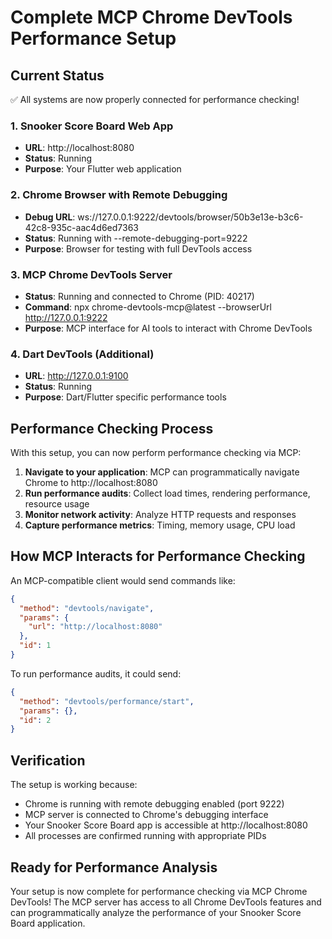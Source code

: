 # Complete MCP Chrome DevTools Performance Setup

## Current Status
✅ All systems are now properly connected for performance checking!

### 1. Snooker Score Board Web App
- **URL**: http://localhost:8080
- **Status**: Running
- **Purpose**: Your Flutter web application

### 2. Chrome Browser with Remote Debugging
- **Debug URL**: ws://127.0.0.1:9222/devtools/browser/50b3e13e-b3c6-42c8-935c-aac4d6ed7363
- **Status**: Running with --remote-debugging-port=9222
- **Purpose**: Browser for testing with full DevTools access

### 3. MCP Chrome DevTools Server
- **Status**: Running and connected to Chrome (PID: 40217)
- **Command**: npx chrome-devtools-mcp@latest --browserUrl http://127.0.0.1:9222
- **Purpose**: MCP interface for AI tools to interact with Chrome DevTools

### 4. Dart DevTools (Additional)
- **URL**: http://127.0.0.1:9100
- **Status**: Running
- **Purpose**: Dart/Flutter specific performance tools

## Performance Checking Process

With this setup, you can now perform performance checking via MCP:

1. **Navigate to your application**: MCP can programmatically navigate Chrome to http://localhost:8080
2. **Run performance audits**: Collect load times, rendering performance, resource usage
3. **Monitor network activity**: Analyze HTTP requests and responses
4. **Capture performance metrics**: Timing, memory usage, CPU load

## How MCP Interacts for Performance Checking

An MCP-compatible client would send commands like:

```json
{
  "method": "devtools/navigate",
  "params": {
    "url": "http://localhost:8080"
  },
  "id": 1
}
```

To run performance audits, it could send:
```json
{
  "method": "devtools/performance/start",
  "params": {},
  "id": 2
}
```

## Verification

The setup is working because:
- Chrome is running with remote debugging enabled (port 9222)
- MCP server is connected to Chrome's debugging interface
- Your Snooker Score Board app is accessible at http://localhost:8080
- All processes are confirmed running with appropriate PIDs

## Ready for Performance Analysis

Your setup is now complete for performance checking via MCP Chrome DevTools! The MCP server has access to all Chrome DevTools features and can programmatically analyze the performance of your Snooker Score Board application.